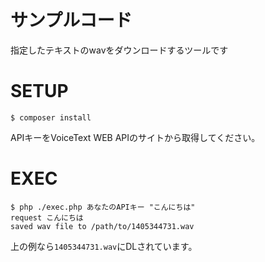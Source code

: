 サンプルコード
============

指定したテキストのwavをダウンロードするツールです


SETUP
========

```
$ composer install
```

APIキーをVoiceText WEB APIのサイトから取得してください。


EXEC
========

```
$ php ./exec.php あなたのAPIキー "こんにちは"
request こんにちは
saved wav file to /path/to/1405344731.wav
```

上の例なら`1405344731.wav`にDLされています。


